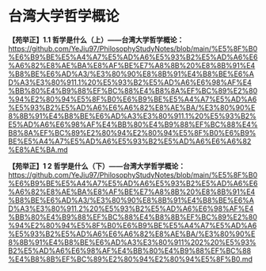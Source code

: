 # 台湾大学哲学概论

**【苑举正】1.1 哲学是什么（上）——台湾大学哲学概论：**
https://github.com/YeJiu97/PhilosophyStudyNotes/blob/main/%E5%8F%B0%E6%B9%BE%E5%A4%A7%E5%AD%A6%E5%93%B2%E5%AD%A6%E6%A6%82%E8%AE%BA%E8%AF%BE%E7%A8%8B%20%E8%8B%91%E4%B8%BE%E6%AD%A3/%E3%80%90%E8%8B%91%E4%B8%BE%E6%AD%A3%E3%80%911.1%20%E5%93%B2%E5%AD%A6%E6%98%AF%E4%BB%80%E4%B9%88%EF%BC%88%E4%B8%8A%EF%BC%89%E2%80%94%E2%80%94%E5%8F%B0%E6%B9%BE%E5%A4%A7%E5%AD%A6%E5%93%B2%E5%AD%A6%E6%A6%82%E8%AE%BA/%E3%80%90%E8%8B%91%E4%B8%BE%E6%AD%A3%E3%80%911.1%20%E5%93%B2%E5%AD%A6%E6%98%AF%E4%BB%80%E4%B9%88%EF%BC%88%E4%B8%8A%EF%BC%89%E2%80%94%E2%80%94%E5%8F%B0%E6%B9%BE%E5%A4%A7%E5%AD%A6%E5%93%B2%E5%AD%A6%E6%A6%82%E8%AE%BA.md

**【苑举正】1 2 哲学是什么（下）——台湾大学哲学概论：**
https://github.com/YeJiu97/PhilosophyStudyNotes/blob/main/%E5%8F%B0%E6%B9%BE%E5%A4%A7%E5%AD%A6%E5%93%B2%E5%AD%A6%E6%A6%82%E8%AE%BA%E8%AF%BE%E7%A8%8B%20%E8%8B%91%E4%B8%BE%E6%AD%A3/%E3%80%90%E8%8B%91%E4%B8%BE%E6%AD%A3%E3%80%911.2%20%E5%93%B2%E5%AD%A6%E6%98%AF%E4%BB%80%E4%B9%88%EF%BC%88%E4%B8%8B%EF%BC%89%E2%80%94%E2%80%94%E5%8F%B0%E6%B9%BE%E5%A4%A7%E5%AD%A6%E5%93%B2%E5%AD%A6%E6%A6%82%E8%AE%BA/%E3%80%90%E8%8B%91%E4%B8%BE%E6%AD%A3%E3%80%911%202%20%E5%93%B2%E5%AD%A6%E6%98%AF%E4%BB%80%E4%B9%88%EF%BC%88%E4%B8%8B%EF%BC%89%E2%80%94%E2%80%94%E5%8F%B0.md

